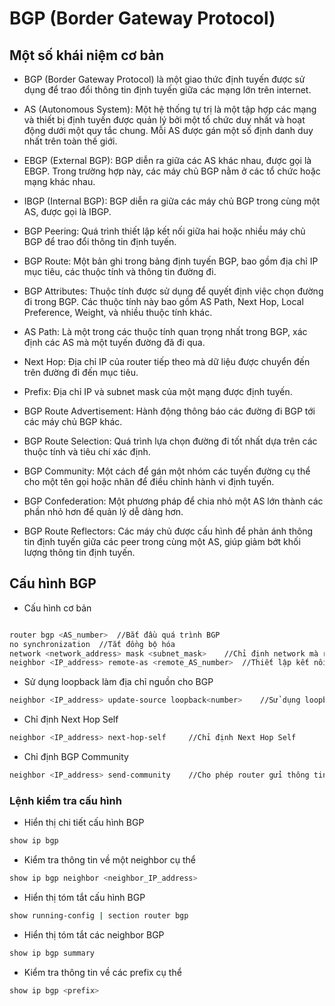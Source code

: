 # BGP (Border Gateway Protocol)

## Một số khái niệm cơ bản

- BGP (Border Gateway Protocol) là một giao thức định tuyến được sử dụng để trao đổi thông tin định tuyến giữa các mạng lớn trên internet.

- AS (Autonomous System): Một hệ thống tự trị là một tập hợp các mạng và thiết bị định tuyến được quản lý bởi một tổ chức duy nhất và hoạt động dưới một quy tắc chung. Mỗi AS được gán một số định danh duy nhất trên toàn thế giới.

- EBGP (External BGP): BGP diễn ra giữa các AS khác nhau, được gọi là EBGP. Trong trường hợp này, các máy chủ BGP nằm ở các tổ chức hoặc mạng khác nhau.

- IBGP (Internal BGP): BGP diễn ra giữa các máy chủ BGP trong cùng một AS, được gọi là IBGP.

- BGP Peering: Quá trình thiết lập kết nối giữa hai hoặc nhiều máy chủ BGP để trao đổi thông tin định tuyến.

- BGP Route: Một bản ghi trong bảng định tuyến BGP, bao gồm địa chỉ IP mục tiêu, các thuộc tính và thông tin đường đi.

- BGP Attributes: Thuộc tính được sử dụng để quyết định việc chọn đường đi trong BGP. Các thuộc tính này bao gồm AS Path, Next Hop, Local Preference, Weight, và nhiều thuộc tính khác.

- AS Path: Là một trong các thuộc tính quan trọng nhất trong BGP, xác định các AS mà một tuyến đường đã đi qua.

- Next Hop: Địa chỉ IP của router tiếp theo mà dữ liệu được chuyển đến trên đường đi đến mục tiêu.

- Prefix: Địa chỉ IP và subnet mask của một mạng được định tuyến.

- BGP Route Advertisement: Hành động thông báo các đường đi BGP tới các máy chủ BGP khác.

- BGP Route Selection: Quá trình lựa chọn đường đi tốt nhất dựa trên các thuộc tính và tiêu chí xác định.

- BGP Community: Một cách để gán một nhóm các tuyến đường cụ thể cho một tên gọi hoặc nhãn để điều chỉnh hành vi định tuyến.

- BGP Confederation: Một phương pháp để chia nhỏ một AS lớn thành các phần nhỏ hơn để quản lý dễ dàng hơn.

- BGP Route Reflectors: Các máy chủ được cấu hình để phản ánh thông tin định tuyến giữa các peer trong cùng một AS, giúp giảm bớt khối lượng thông tin định tuyến.

## Cấu hình BGP

- Cấu hình cơ bản

```sh

router bgp <AS_number>	//Bắt đầu quá trình BGP
no synchronization	//Tắt đồng bộ hóa
network <network_address> mask <subnet_mask>	//Chỉ định network mà router sẽ quảng bá thông qua BGP
neighbor <IP_address> remote-as <remote_AS_number>	//Thiết lập kết nối với neighbor

```

- Sử dụng loopback làm địa chỉ nguồn cho BGP

```sh
neighbor <IP_address> update-source loopback<number>	//Sử dụng loopback làm địa chỉ nguồn cho BGP
```
- Chỉ định Next Hop Self

```sh
neighbor <IP_address> next-hop-self		//Chỉ định Next Hop Self
```

- Chỉ định BGP Community

```sh
neighbor <IP_address> send-community	//Cho phép router gửi thông tin BGP Community cho neighbor
```

### Lệnh kiểm tra cấu hình

- Hiển thị chi tiết cấu hình BGP

```sh 
show ip bgp
```
- Kiểm tra thông tin về một neighbor cụ thể

```sh
show ip bgp neighbor <neighbor_IP_address>
```

- Hiển thị tóm tắt cấu hình BGP

```sh
show running-config | section router bgp
```

- Hiển thị tóm tắt các neighbor BGP

```sh
show ip bgp summary
```

- Kiểm tra thông tin về các prefix cụ thể

```sh
show ip bgp <prefix>
```